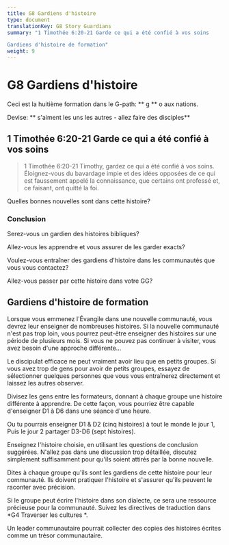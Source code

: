 ```yaml
---
title: G8 Gardiens d'histoire
type: document
translationKey: G8 Story Guardians
summary: "1 Timothée 6:20-21 Garde ce qui a été confié à vos soins	

Gardiens d'histoire de formation"
weight: 9
---
```

# G8 Gardiens d'histoire

Ceci est la huitième formation dans le G-path: ** g ** o aux nations.

Devise: ** s'aiment les uns les autres - allez faire des disciples**

## 1 Timothée 6:20-21 Garde ce qui a été confié à vos soins

>   1 Timothée 6:20-21 Timothy, gardez ce qui a été confié à vos soins. Éloignez-vous du bavardage impie et des idées opposées de ce qui est faussement appelé la connaissance, que certains ont professé et, ce faisant, ont quitté la foi.

Quelles bonnes nouvelles sont dans cette histoire?

### Conclusion

Serez-vous un gardien des histoires bibliques?

Allez-vous les apprendre et vous assurer de les garder exacts?

Voulez-vous entraîner des gardiens d'histoire dans les communautés que vous vous contactez?

Allez-vous passer par cette histoire dans votre GG?

## Gardiens d'histoire de formation

Lorsque vous emmenez l'Évangile dans une nouvelle communauté, vous devrez leur enseigner de nombreuses histoires. Si la nouvelle communauté n'est pas trop loin, vous pourrez peut-être enseigner des histoires sur une période de plusieurs mois. Si vous ne pouvez pas continuer à visiter, vous avez besoin d'une approche différente…

Le discipulat efficace ne peut vraiment avoir lieu que en petits groupes. Si vous avez trop de gens pour avoir de petits groupes, essayez de sélectionner quelques personnes que vous vous entraînerez directement et laissez les autres observer.

Divisez les gens entre les formateurs, donnant à chaque groupe une histoire différente à apprendre. De cette façon, vous pourriez être capable d'enseigner D1 à D6 dans une séance d'une heure.

Ou tu pourrais enseigner D1 & D2 (cinq histoires) à tout le monde le jour 1, Puis le jour 2 partager D3-D6 (sept histoires).

Enseignez l'histoire choisie, en utilisant les questions de conclusion suggérées. N'allez pas dans une discussion trop détaillée, discutez simplement suffisamment pour qu'ils soient attirés par la bonne nouvelle.

Dites à chaque groupe qu'ils sont les gardiens de cette histoire pour leur communauté. Ils doivent pratiquer l'histoire et s'assurer qu'ils peuvent le raconter avec précision.

Si le groupe peut écrire l'histoire dans son dialecte, ce sera une ressource précieuse pour la communauté. Suivez les directives de traduction dans *G4 Traverser les cultures *.

Un leader communautaire pourrait collecter des copies des histoires écrites comme un trésor communautaire.

